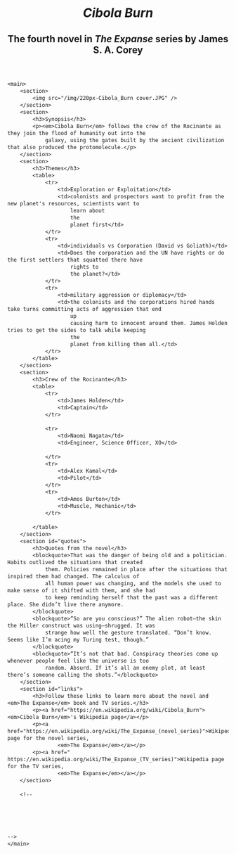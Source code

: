 <!DOCTYPE html>
<html lang="en">
<head>
    <meta charset="UTF-8">
    <meta name="viewport" content="width=device-width, initial-scale=1.0">
    <title>Cibola Burn</title>
    <link rel="stylesheet" href="styles/styles.css" />
</head>
<body>
    <header>
        <h1><em>Cibola Burn</em></h1>
        <h2>The fourth novel in <em>The Expanse</em> series by James S. A. Corey</h2>
    </header>

    <main>
        <section>
            <img src="/img/220px-Cibola_Burn cover.JPG" />
        </section>
        <section>
            <h3>Synopsis</h3>
            <p><em>Cibola Burn</em> follows the crew of the Rocinante as they join the flood of humanity out into the
                galaxy, using the gates built by the ancient civilization that also produced the protomolecule.</p>
        </section>
        <section>
            <h3>Themes</h3>
            <table>
                <tr>
                    <td>Exploration or Exploitation</td>
                    <td>colonists and prospectors want to profit from the new planet's resources, scientists want to
                        learn about
                        the
                        planet first</td>
                </tr>
                <tr>
                    <td>individuals vs Corporation (David vs Goliath)</td>
                    <td>Does the corporation and the UN have rights or do the first settlers that squatted there have
                        rights to
                        the planet?</td>
                </tr>
                <tr>
                    <td>military aggression or diplomacy</td>
                    <td>the colonists and the corporations hired hands take turns committing acts of aggression that end
                        up
                        causing harm to innocent around them. James Holden tries to get the sides to talk while keeping
                        the
                        planet from killing them all.</td>
                </tr>
            </table>
        </section>
        <section>
            <h3>Crew of the Rocinante</h3>
            <table>
                <tr>
                    <td>James Holden</td>
                    <td>Captain</td>
                </tr>

                <tr>
                    <td>Naomi Nagata</td>
                    <td>Engineer, Science Officer, XO</td>

                </tr>
                <tr>
                    <td>Alex Kamal</td>
                    <td>Pilot</td>
                </tr>
                <tr>
                    <td>Amos Burton</td>
                    <td>Muscle, Mechanic</td>
                </tr>

            </table>
        </section>
        <section id="quotes">
            <h3>Quotes from the novel</h3>
            <blockquote>That was the danger of being old and a politician. Habits outlived the situations that created
                them. Policies remained in place after the situations that inspired them had changed. The calculus of
                all human power was changing, and the models she used to make sense of it shifted with them, and she had
                to keep reminding herself that the past was a different place. She didn’t live there anymore.
            </blockquote>
            <blockquote>“So are you conscious?” The alien robot—the skin the Miller construct was using—shrugged. It was
                strange how well the gesture translated. “Don’t know. Seems like I’m acing my Turing test, though.”
            </blockquote>
            <blockquote>“It’s not that bad. Conspiracy theories come up whenever people feel like the universe is too
                random. Absurd. If it’s all an enemy plot, at least there’s someone calling the shots.”</blockquote>
        </section>
        <section id="links">
            <h3>Follow these links to learn more about the novel and <em>The Expanse</em> book and TV series.</h3>
            <p><a href="https://en.wikipedia.org/wiki/Cibola_Burn"><em>Cibola Burn</em>'s Wikipedia page</a></p>
            <p><a href="https://en.wikipedia.org/wiki/The_Expanse_(novel_series)">Wikipedia page for the novel series,
                    <em>The Expanse</em></a></p>
            <p><a href=" https://en.wikipedia.org/wiki/The_Expanse_(TV_series)">Wikipedia page for the TV series,
                    <em>The Expanse</em></a></p>
        </section>
        
        <!--      
        
        
        


    -->
    </main>
</body>
</html>